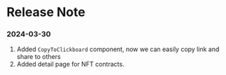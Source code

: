 # Release Note

### 2024-03-30

1. Added `CopyToClickboard` component, now we can easily copy link and share to others
2. Added detail page for NFT contracts.
